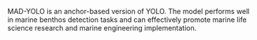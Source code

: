 
MAD-YOLO is an anchor-based version of YOLO. The model performs well in marine benthos detection tasks and can effectively promote marine life science research and marine engineering implementation.
